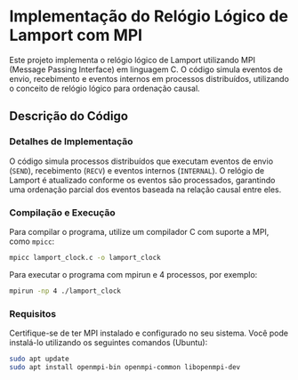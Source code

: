 # Implementação do Relógio Lógico de Lamport com MPI

Este projeto implementa o relógio lógico de Lamport utilizando MPI (Message Passing Interface) em linguagem C. O código simula eventos de envio, recebimento e eventos internos em processos distribuídos, utilizando o conceito de relógio lógico para ordenação causal.

## Descrição do Código
  
### Detalhes de Implementação

O código simula processos distribuídos que executam eventos de envio (`SEND`), recebimento (`RECV`) e eventos internos (`INTERNAL`). O relógio de Lamport é atualizado conforme os eventos são processados, garantindo uma ordenação parcial dos eventos baseada na relação causal entre eles.

### Compilação e Execução

Para compilar o programa, utilize um compilador C com suporte a MPI, como `mpicc`:

```bash
mpicc lamport_clock.c -o lamport_clock
```

Para executar o programa com mpirun e 4 processos, por exemplo:
```bash
mpirun -np 4 ./lamport_clock
```

### Requisitos

Certifique-se de ter MPI instalado e configurado no seu sistema. Você pode instalá-lo utilizando os seguintes comandos (Ubuntu):
```bash
sudo apt update
sudo apt install openmpi-bin openmpi-common libopenmpi-dev
```
